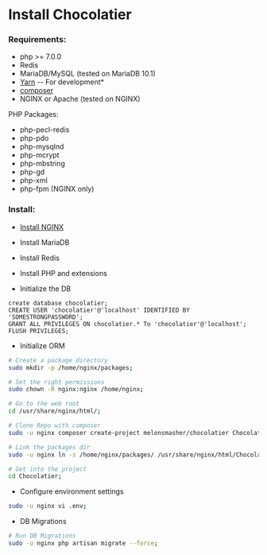# Install Chocolatier

### Requirements:

- php >= 7.0.0
- Redis
- MariaDB/MySQL (tested on MariaDB 10.1)
- [Yarn](https://yarnpkg.com/) -- For development*
- [composer](https://getcomposer.org/)
- NGINX or Apache (tested on NGINX)

PHP Packages:

- php-pecl-redis
- php-pdo
- php-mysqlnd
- php-mcrypt
- php-mbstring
- php-gd
- php-xml
- php-fpm (NGINX only)

### Install:

* [Install NGINX](https://github.com/MelonSmasher/NginxInstaller)

* Install MariaDB

* Install Redis

* Install PHP and extensions

* Initialize the DB

```mysql
create database chocolatier;
CREATE USER 'chocolatier'@'localhost' IDENTIFIED BY 'SOMESTRONGPASSWORD';
GRANT ALL PRIVILEGES ON chocolatier.* To 'chocolatier'@'localhost';
FLUSH PRIVILEGES;
```

* Initialize ORM

```bash
# Create a package directory
sudo mkdir -p /home/nginx/packages;

# Set the right permissions
sudo chown -R nginx:nginx /home/nginx;

# Go to the web root
cd /usr/share/nginx/html/;

# Clone Repo with composer
sudo -u nginx composer create-project melonsmasher/chocolatier Chocolatier; 

# Link the packages dir
sudo -u nginx ln -s /home/nginx/packages/ /usr/share/nginx/html/Chocolatier/storage/app/packages

# Get into the project
cd Chocolatier;
```

* Configure environment settings

```bash
sudo -u nginx vi .env;
```

* DB Migrations

```bash
# Run DB Migrations
sudo -u nginx php artisan migrate --force;
```